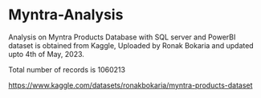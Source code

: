 # Myntra-Analysis
Analysis on Myntra Products Database with SQL server and PowerBI
dataset is obtained from Kaggle, Uploaded by Ronak Bokaria and updated upto 4th of May, 2023.

Total number of records is 1060213

https://www.kaggle.com/datasets/ronakbokaria/myntra-products-dataset
